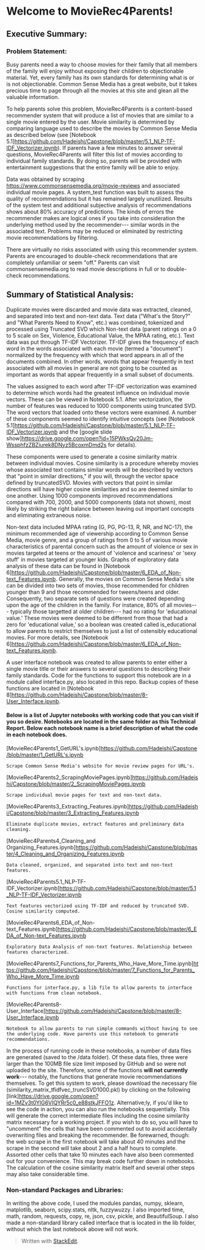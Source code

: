 # Welcome to MovieRec4Parents!

## Executive Summary:

### Problem Statement:

Busy parents need a way to choose movies for their family that all members of the family will enjoy without exposing their children to objectionable material. Yet, every family has its own standards for determining what is or is not objectionable. Common Sense Media has a great website, but it takes precious time to page through all the movies at this site and glean all the valuable information.

To help parents solve this problem, MovieRec4Parents is a content-based recommender system that will produce a list of movies that are similar to a single movie entered by the user. Movie similarity is determined by comparing language used to describe the movies by Common Sense Media as described below (see [Notebook 5.1]https://github.com/Hadeishi/Capstone/blob/master/5.1_NLP-TF-IDF_Vectorizer.ipynb). If parents have a few minutes to answer several questions, MovieRec4Parents will filter this list of movies according to individual family standards. By doing so, parents will be provided with entertainment suggestions that the entire family will be able to enjoy.

Data was obtained by scraping https://www.commonsensemedia.org/movie-reviews and associated individual movie pages. A system_test function was built to assess the quality of recommendations but it has remained largely unutilized. Results of the system test and additional subjective analysis of recommendations shows about 80% accuracy of predictions. The kinds of errors the recommender makes are logical ones if you take into consideration the underlying method used by the recommender--- similar words in the associated text. Problems may be reduced or eliminated by restricting movie recommendations by filtering.

There are virtually no risks associated with using this recommender system. Parents are encouraged to double-check recommendations that are completely unfamiliar or seem "off." Parents can visit commonsensemedia.org to read movie descriptions in full or to double-check recommendations.


## Summary of Statistical Analysis:

Duplicate movies were discarded and movie data was extracted, cleaned, and separated into text and non-text data. Text data ("What's the Story?" and "What Parents Need to Know", etc.) was combined, tokenized and processed using Truncated SVD which Non-text data (parent ratings on a 0 to 5 scale on Sex, Violence, Educational Value, the MPAA rating, etc.). Text data was put through TF-IDF Vectorizer. TF-IDF gives the frequency of each word in the words associated with each movie (termed a "document") normalized by the frequency with which that word appears in all of the documents combined. In other words, words that appear frequently in text associated with all movies in general are not going to be counted as important as words that appear frequently in a small subset of documents.

The values assigned to each word after TF-IDF vectorization was examined to determine which words had the greatest influence on individual movie vectors. These can be viewed in Notebook 5.1. After vectorization, the number of features was reduced to 1000 components using truncated SVD. The word vectors that loaded onto these vectors were examined. A number of these components seemed to identify intuitive concepts (see [Notebook 5.1]https://github.com/Hadeishi/Capstone/blob/master/5.1_NLP-TF-IDF_Vectorizer.ipynb and the [google slide show]https://drive.google.com/open?id=15PWksQv20Jm-WssphfzZBZiurek8DNyz5BcoxmDmd2s for details).

These components were used to generate a cosine similarity matrix between individual movies. Cosine similarity is a procedure whereby movies whose associated text contains similar words will be described by vectors that "point in similar directions," if you will, through the vector space defined by truncatedSVD. Movies with vectors that point in similar directions will have higher cosine similarities and so are deemed similar to one another. Using 1000 components improved recommendations compared with 700, 2000, and 5000 components (data not shown), most likely by striking the right balance between leaving out important concepts and eliminating extraneous noise.

Non-text data included MPAA rating (G, PG, PG-13, R, NR, and NC-17), the minimum recommended age of viewership according to Common Sense Media, movie genre, and a group of ratings from 0 to 5 of various movie characteristics of  parental concern such as the amount of violence or sex in movies targeted at teens or the amount of 'violence and scariness' or 'sexy stuff' in movies targeted at younger kids. Graphs of exploratory data analysis of these data can be found in [Notebook 6]https://github.com/Hadeishi/Capstone/blob/master/6_EDA_of_Non-text_Features.ipynb. Generally, the movies on Common Sense Media's site can be divided into two sets of movies, those recommended for children younger than 9 and those recommended for tweens/teens and older. Consequently, two separate sets of questions were created depending upon the age of the children in the family. For instance, 80% of all movies--- typically those targetted at older children--- had no rating for 'educational value.' These movies were deemed to be different from those that had a zero for 'educational value,' so a boolean was created called is_educational to allow parents to restrict themselves to just a list of ostensibly educational movies. For more details, see [Notebook 6]https://github.com/Hadeishi/Capstone/blob/master/6_EDA_of_Non-text_Features.ipynb.

A user interface notebook was created to allow parents to enter either a single movie title or their answers to several questions to describing their family standards. Code for the functions to support this notebook are in a module called interface.py, also located in this repo. Backup copies of these functions are located in [Notebook 8]https://github.com/Hadeishi/Capstone/blob/master/8-User_Interface.ipynb.

#### Below is a list of Jupyter notebooks with working code that you can visit if you so desire. Notebooks are located in the same folder as this Technical Report. Below each notebook name is a brief description of what the code in each notebook does.

[MovieRec4Parents1_GetURL's.ipynb]https://github.com/Hadeishi/Capstone/blob/master/1_GetURL's.ipynb

    Scrape Common Sense Media's website for movie review pages for URL's.
[MovieRec4Parents2_ScrapingMoviePages.ipynb]https://github.com/Hadeishi/Capstone/blob/master/2_ScrapingMoviePages.ipynb

    Scrape individual movie pages for text and non-text data.
[MovieRec4Parents3_Extracting_Features.ipynb]https://github.com/Hadeishi/Capstone/blob/master/3_Extracting_Features.ipynb

    Eliminate duplicate movies, extract features and preliminary data cleaning.
[MovieRec4Parents4_Cleaning_and Organizing_Features.ipynb]https://github.com/Hadeishi/Capstone/blob/master/4_Cleaning_and_Organizing_Features.ipynb

    Data cleaned, organized, and separated into text and non-text features.
[MovieRec4Parents5.1_NLP-TF-IDF_Vectorizer.ipynb]https://github.com/Hadeishi/Capstone/blob/master/5.1_NLP-TF-IDF_Vectorizer.ipynb

    Text features vectorized using TF-IDF and reduced by truncated SVD. Cosine similarity computed.
[MovieRec4Parents6_EDA_of_Non-text_Features.ipynb]https://github.com/Hadeishi/Capstone/blob/master/6_EDA_of_Non-text_Features.ipynb

    Exploratory Data Analysis of non-text features. Relationship between features characterized.
[MovieRec4Parents7_Functions_for_Parents_Who_Have_More_Time.ipynb]https://github.com/Hadeishi/Capstone/blob/master/7_Functions_for_Parents_Who_Have_More_Time.ipynb

    Functions for interface.py, a lib file to allow parents to interface with functions from clean notebook.
[MovieRec4Parents8-User_Interface]https://github.com/Hadeishi/Capstone/blob/master/8-User_Interface.ipynb

    Notebook to allow parents to run simple commands without having to see the underlying code. Have parents use this notebook to generate recommendations.

In the process of running code in these notebooks, a number of data files are generated (saved to the /data folder). Of these data files, three were larger than the 100MB file size limit imposed by GitHub and so were not uploaded to the site. Therefore, some of the functions **will not currently work**--- notably, the functions that generate movie recommendations themselves. To get this system to work, please download the necessary file (similarity_matrix_tfidfvec_truncSVD1000.pkl) by clicking on the following [link]https://drive.google.com/open?id=1MZv3t0YlG6VIQYRr5c0_e88stkJFFO1z. Alternative;ly, if you'd like to see the code in action, you can also run the notebooks sequentially. This will generate the correct intermediate files including the cosine similarity matrix necessary for a working project. If you wish to do so, you will have to "uncomment" the cells that have been commented out to avoid accidentally overwriting files and breaking the recommender. Be forewarned, though:  the web scrape in the first notebook will take about 40 minutes and the scrape in the second will take about 2 and a half hours to complete. Assorted other cells that take 10 minutes each have also been commented out for your convenience. This may break code further down in notebooks. The calculation of the cosine similarity matrix itself and several other steps may also take considerable time.

### Non-standard Packages and Libraries:

In writing the above code, I used the modules pandas, numpy, sklearn, matplotlib, seaborn, scipy.stats, nltk, fuzzywuzzy. I also imported time, math, random, requests, copy, re, json, csv, pickle, and BeautifulSoup. I also made a non-standard library called interface that is located in the lib folder, without which the last notebook above will not work.


> Written with [StackEdit](https://stackedit.io/).